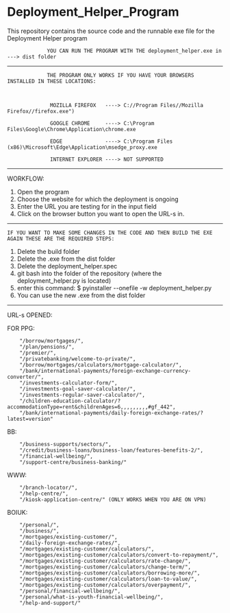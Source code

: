 # Deployment_Helper_Program
This repository contains the source code and the runnable exe file for the Deployment Helper program

                 YOU CAN RUN THE PROGRAM WITH THE deployment_helper.exe in ---> dist folder
--------------------------------------------------------------------------------------------------------------------------------------------------------------------------------

                 THE PROGRAM ONLY WORKS IF YOU HAVE YOUR BROWSERS INSTALLED IN THESE LOCATIONS:



                  MOZILLA FIREFOX   ----> C://Program Files//Mozilla Firefox//firefox.exe")

                  GOOGLE CHROME     ----> C:\Program Files\Google\Chrome\Application\chrome.exe

                  EDGE              ----> C:\Program Files (x86)\Microsoft\Edge\Application\msedge_proxy.exe

                  INTERNET EXPLORER ----> NOT SUPPORTED


--------------------------------------------------------------------------------------------------------------------------------------------------------------------------------
WORKFLOW:
1. Open the program
2. Choose the website for which the deployment is ongoing
3. Enter the URL you are testing for in the input field
4. Click on the browser button you want to open the URL-s in.

--------------------------------------------------------------------------------------------------------------------------------------------------------------------------------
    IF YOU WANT TO MAKE SOME CHANGES IN THE CODE AND THEN BUILD THE EXE AGAIN THESE ARE THE REQUIRED STEPS:

1. Delete the build folder
2. Delete the .exe from the dist folder
3. Delete the deployment_helper.spec
4. git bash into the folder of the repository (where the deployment_helper.py is located)
5. enter this command: $ pyinstaller --onefile -w deployment_helper.py
6. You can use the new .exe from the dist folder

--------------------------------------------------------------------------------------------------------------------------------------------------------------------------------
URL-s OPENED:

FOR PPG:

        "/borrow/mortgages/",    
        "/plan/pensions/",
        "/premier/",
        "/privatebanking/welcome-to-private/",
        "/borrow/mortgages/calculators/mortgage-calculator/",
        "/bank/international-payments/foreign-exchange-currency-converter/",
        "/investments-calculator-form/",
        "/investments-goal-saver-calculator/",
        "/investments-regular-saver-calculator/",
        "/children-education-calculator/?accommodationType=rent&childrenAges=6,,,,,,,,,#gf_442",
        "/bank/international-payments/daily-foreign-exchange-rates/?latest=version"
        
        
BB:

        "/business-supports/sectors/",   
        "/credit/business-loans/business-loan/features-benefits-2/",
        "/financial-wellbeing/",
        "/support-centre/business-banking/"
        
        
WWW:

        "/branch-locator/",
        "/help-centre/",
        "/kiosk-application-centre/" (ONLY WORKS WHEN YOU ARE ON VPN)
        
     
BOIUK:

        "/personal/",
        "/business/",
        "/mortgages/existing-customer/",
        "/daily-foreign-exchange-rates/",
        "/mortgages/existing-customer/calculators/",
        "/mortgages/existing-customer/calculators/convert-to-repayment/",
        "/mortgages/existing-customer/calculators/rate-change/",
        "/mortgages/existing-customer/calculators/change-term/",
        "/mortgages/existing-customer/calculators/borrowing-more/",
        "/mortgages/existing-customer/calculators/loan-to-value/",
        "/mortgages/existing-customer/calculators/overpayment/",
        "/personal/financial-wellbeing/",
        "/personal/what-is-youth-financial-wellbeing/",
        "/help-and-support/"
        
     
